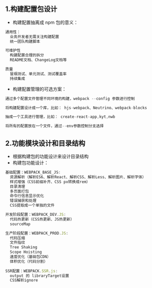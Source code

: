## 1.构建配置包设计

- 构建配置抽离成 npm 包的意义：

```js
通用性：
  业务开发者无需关注构建配置
  统一团队构建脚本

可维护性
  构建配置合理的拆分
  README文档、ChangeLog文档等

质量
  冒烟测试、单元测试、测试覆盖率
  持续集成
```

- 构建配置管理的可选方案：

```js
通过多个配置文件管理不同环境的构建，webpack --config 参数进行控制

将构建配置设计成一个库，比如： hjs-webpack、Neutrino、webpack-blocks

抽成一个工具进行管理，比如： create-react-app,kyt,nwb

将所有的配置放在一个文件，通过--env参数控制分支选择

```

## 2.功能模块设计和目录结构
* 根据构建包的功能设计来设计目录结构
* 构建包功能设计：
```js
基础配置：WEBPACK_BASE_JS: 
  资源解析（解析ES6、解析React、解析CSS、解析Less、解析图片、解析字体）
  样式增强（CSS前缀补齐、CSS px转换成rem）
  目录清理
  多页面打包
  命令行信息显示优化
  错误捕获和处理
  CSS提取成一个单独的文件

开发阶段配置：WEBPACK_DEV.JS:
  代码热更新（CSS热更新、JS热更新）
  sourceMap

生产阶段配置：WEBPACK_PROD.JS:
  代码压缩
  文件指纹
  Tree Shaking
  Scope Hoisting
  速度优化（基础包CDN）
  体积优化（代码分割）
  
SSR配置：WEBPACK.SSR.js:
  output 的 libraryTarget设置
  CSS解析ignore
```
